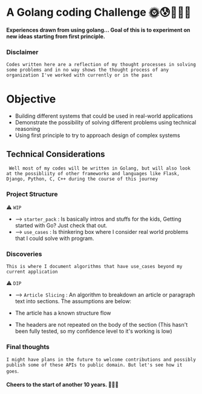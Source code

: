 # A Golang coding Challenge 🌞😰👷🏾‍♂️

#### Experiences drawn from using golang... Goal of this is to experiment on new ideas starting from first principle.

### Disclaimer
`Codes written here are a reflection of my thought processes in solving some problems and in no way shows the thought process of any organization I've worked with currently or in the past`

# Objective 

* Building different systems that could be used in real-world applications
* Demonstrate the possibility of solving different problems using technical reasoning 
* Using first principle to try to approach design of complex systems


## Technical Considerations

` Well most of my codes will be written in Golang, but will also look at the possibliity of other frameworks and languages like Flask, Django, Python, C, C++ during the course of this journey`

### Project Structure  

⚠️ `WIP`

* --> `starter_pack` : Is basically intros and stuffs for the kids, Getting started with Go? Just check that out.
* --> `use_cases` : Is thinkering box where I consider real world problems that I could solve with program.


### Discoveries 

`This is where I document algorithms that have use_cases beyond my current application`

⚠️ `DIP`

* --> `Article Slicing` : An algorithm to breakdown an article or paragraph text into sections. The assumptions are below:

* The article has a known structure flow
* The headers are not repeated on the body of the section (This hasn't been fully tested, so my confidence level to it's working is low)


### Final thoughts 

` I might have plans in the future to welcome contributions and possibly publish some of these APIs to public domain. But let's see how it goes `.


#### Cheers to the start of another 10 years. 🍾🎉🥳

